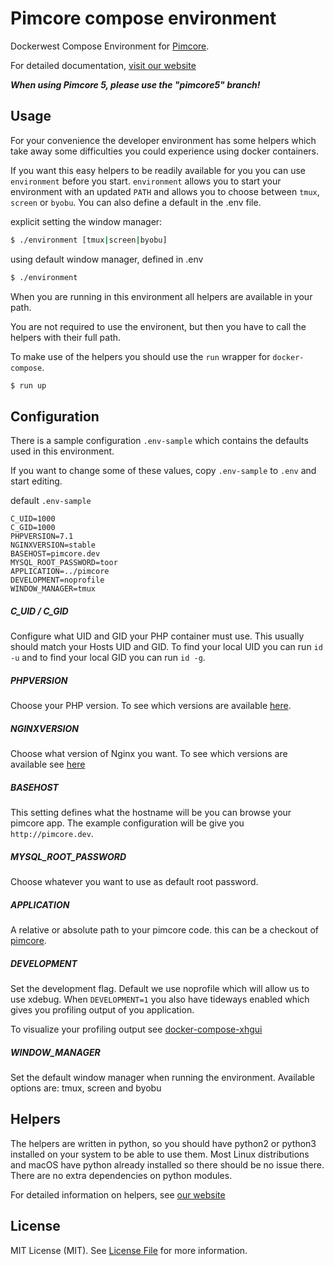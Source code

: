 Pimcore compose environment
===========================

Dockerwest Compose Environment for [Pimcore](https://www.pimcore.org/).

For detailed documentation, [visit our website](https://github.com/dockerwest/php-pimcore)


***When using Pimcore 5, please use the "pimcore5" branch!***


Usage
-----

For your convenience the developer environment has some helpers which take away
some difficulties you could experience using docker containers.

If you want this easy helpers to be readily available for you you can use
`environment` before you start. `environment` allows you to start your
environment with an updated `PATH` and allows you to choose between `tmux`,
`screen` or `byobu`. You can also define a default in the .env file. 

explicit setting the window manager:

~~~ sh
$ ./environment [tmux|screen|byobu]
~~~

using default window manager, defined in .env

~~~ sh
$ ./environment
~~~

When you are running in this environment all helpers are available in your path.

You are not required to use the environent, but then you have to call the
helpers with their full path.

To make use of the helpers you should use the `run` wrapper for `docker-compose`.

~~~ sh
$ run up
~~~

Configuration
-------------

There is a sample configuration `.env-sample` which contains the defaults used
in this environment.

If you want to change some of these values, copy `.env-sample` to `.env` and
start editing.

default `.env-sample`

~~~
C_UID=1000
C_GID=1000
PHPVERSION=7.1
NGINXVERSION=stable
BASEHOST=pimcore.dev
MYSQL_ROOT_PASSWORD=toor
APPLICATION=../pimcore
DEVELOPMENT=noprofile
WINDOW_MANAGER=tmux
~~~

##### C_UID / C_GID

Configure what UID and GID your PHP container must use. This usually should
match your Hosts UID and GID. To find your local UID you can run `id -u` and to
find your local GID you can run `id -g`.

##### PHPVERSION

Choose your PHP version. To see which versions are available
[here](https://github.com/dockerwest/php-pimcore).

##### NGINXVERSION

Choose what version of Nginx you want. To see which versions are available see
[here](https://github.com/dockerwest/nginx-pimcore)

##### BASEHOST

This setting defines what the hostname will be you can browse your pimcore app.
The example configuration will be give you `http://pimcore.dev`.

##### MYSQL_ROOT_PASSWORD

Choose whatever you want to use as default root password.

##### APPLICATION

A relative or absolute path to your pimcore code. this can be a checkout of
  [pimcore](https://github.com/pimcore/pimcore).

##### DEVELOPMENT

Set the development flag. Default we use noprofile which will allow us to use
xdebug. When `DEVELOPMENT=1` you also have tideways enabled which gives you
profiling output of you application.

To visualize your profiling output see
[docker-compose-xhgui](https://github.com/BlackIkeEagle/docker-compose-xhgui)

##### WINDOW_MANAGER
Set the default window manager when running the environment.
Available options are: tmux, screen and byobu

Helpers
-------

The helpers are written in python, so you should have python2 or python3
installed on your system to be able to use them. Most Linux distributions and
macOS have python already installed so there should be no issue there. There
are no extra dependencies on python modules.

For detailed information on helpers, see [our website](https://dockerwest.github.io/compose-pimcore/)

License
-------

MIT License (MIT). See [License File](LICENSE.md) for more information.
